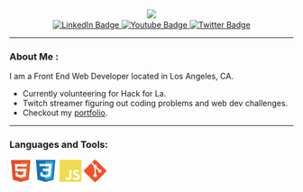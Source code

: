 <div id="header" align="center">
<img src="https://media.giphy.com/media/j0HjChGV0J44KrrlGv/giphy.gif" width="200" >
</div>
<div id="badges" align="center">
  <a href="https://www.linkedin.com/in/hector-torres-342456175/">
    <img src="https://img.shields.io/badge/LinkedIn-blue?style=for-the-badge&logo=linkedin&logoColor=white" alt="LinkedIn Badge"/>
  </a>
  <a href="https://www.twitch.tv/bector000">
    <img src="https://img.shields.io/badge/Twitch-blueviolet?style=for-the-badge&logo=twitch&logoColor=white" alt="Youtube Badge"/>
  </a>
  <a href="https://twitter.com/bector000">
    <img src="https://img.shields.io/badge/Twitter-blue?style=for-the-badge&logo=twitter&logoColor=white" alt="Twitter Badge"/>
  </a>
</div>

---
### About Me :

I am a Front End Web Developer located in Los Angeles, CA.
- Currently volunteering for Hack for La.
- Twitch streamer figuring out coding problems and web dev challenges.
- Checkout my <a href="https://hector-torres000.github.io/portfolio/">portfolio</a>.

---
### Languages and Tools:
<div>
  <img src="https://github.com/devicons/devicon/blob/master/icons/html5/html5-original.svg" title="HTML" alt="HTML" width="40" height="40">
  <img src="https://github.com/devicons/devicon/blob/master/icons/css3/css3-original.svg" title="CSS" alt="CSS" width="40" height="40"> 
  <img src="https://github.com/devicons/devicon/blob/master/icons/javascript/javascript-plain.svg" title="JavaScript" alt="JavaScript" width="40" height="40">
  <img src="https://github.com/devicons/devicon/blob/master/icons/git/git-plain.svg" title="Git" alt="Git" width="40" height="40">
</div>
